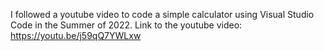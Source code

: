 I followed a youtube video to code a simple calculator using Visual Studio Code in the Summer of 2022.
Link to the youtube video: https://youtu.be/j59qQ7YWLxw


